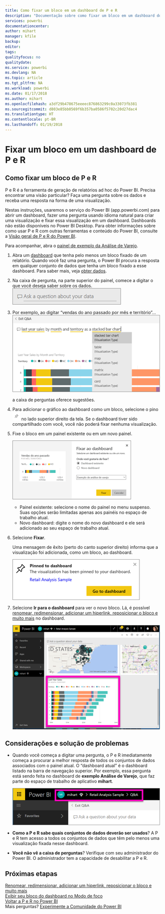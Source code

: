 ```yaml
---
title: Como fixar um bloco em um dashboard de P e R
description: "Documentação sobre como fixar um bloco em um dashboard do Power BI por meio da caixa de P e R"
services: powerbi
documentationcenter: 
author: mihart
manager: kfile
backup: 
editor: 
tags: 
qualityfocus: no
qualitydate: 
ms.service: powerbi
ms.devlang: NA
ms.topic: article
ms.tgt_pltfrm: NA
ms.workload: powerbi
ms.date: 01/17/2018
ms.author: mihart
ms.openlocfilehash: a3df29b478675eeeec876863299c0a33073fb381
ms.sourcegitcommit: d803e85bb0569f6b357ba0586f5702c20d27dac4
ms.translationtype: HT
ms.contentlocale: pt-BR
ms.lasthandoff: 01/19/2018
---
```

# <a name="pin-a-tile-to-a-dashboard-from-qa"></a>Fixar um bloco em um dashboard de P e R
## <a name="how-to-pin-a-tile-from-qa"></a>Como fixar um bloco de P e R
P e R é a ferramenta de geração de relatórios ad hoc do Power BI. Precisa encontrar uma visão particular? Faça uma pergunta sobre os dados e receba uma resposta na forma de uma visualização.

Nestas instruções, usaremos o serviço do Power BI (app.powerbi.com) para abrir um dashboard, fazer uma pergunta usando idioma natural para criar uma visualização e fixar essa visualização em um dashboard. Dashboards não estão disponíveis no Power BI Desktop. Para obter informações sobre como usar P e R com outras ferramentas e conteúdo do Power BI, consulte a [Visão geral de P e R do Power BI](power-bi-q-and-a.md). 

Para acompanhar, abra o [painel de exemplo da Análise de Varejo](sample-retail-analysis.md).


1. Abra um [dashboard](service-dashboards.md) que tenha pelo menos um bloco fixado de um relatório. Quando você faz uma pergunta, o Power BI procura a resposta em qualquer conjunto de dados que tenha um bloco fixado a esse dashboard.  Para saber mais, veja [obter dados](service-get-data.md).
2. Na caixa de pergunta, na parte superior do painel, comece a digitar o que você deseja saber sobre os dados.  
   ![](media/service-dashboard-pin-tile-from-q-and-a/power-bi-question-box.png)
3. Por exemplo, ao digitar “vendas do ano passado por mês e território”...  
   ![](media/service-dashboard-pin-tile-from-q-and-a/power-bi-type-q-and-a.png)

   a caixa de perguntas oferece sugestões.
4. Para adicionar o gráfico ao dashboard como um bloco, selecione o pino ![](media/service-dashboard-pin-tile-from-q-and-a/pbi_pintile.png) no lado superior direito da tela. Se o dashboard tiver sido compartilhado com você, você não poderá fixar nenhuma visualização.

5. Fixe o bloco em um painel existente ou em um novo painel.

   ![](media/service-dashboard-pin-tile-from-q-and-a/power-bi-pin-to-dashboard.png)

   * Painel existente: selecione o nome do painel no menu suspenso. Suas opções serão limitadas apenas aos painéis no espaço de trabalho atual.
   * Novo dashboard: digite o nome do novo dashboard e ele será adicionado ao seu espaço de trabalho atual.

6. Selecione **Fixar**.

   Uma mensagem de êxito (perto do canto superior direito) informa que a visualização foi adicionada, como um bloco, ao dashboard.  

   ![](media/service-dashboard-pin-tile-from-q-and-a/power-bi-pin.png)
7. Selecione **Ir para o dashboard** para ver o novo bloco. Lá, é possível [renomear, redimensionar, adicionar um hiperlink, reposicionar o bloco e muito mais](service-dashboard-edit-tile.md) no dashboard.

   ![](media/service-dashboard-pin-tile-from-q-and-a/power-bi-pinned.png)

## <a name="considerations-and-troubleshooting"></a>Considerações e solução de problemas
* Quando você começa a digitar uma pergunta, o P e R imediatamente começa a procurar a melhor resposta de todos os conjuntos de dados associados com o painel atual.  O “dashboard atual” é o dashboard listado na barra de navegação superior. Por exemplo, essa pergunta está sendo feita no dashboard de **exemplo Análise de Varejo**, que faz parte do espaço de trabalho de aplicativo **mihart**.

  ![](media/service-dashboard-pin-tile-from-q-and-a/power-bi-navbar.png)
* **Como a P e R sabe quais conjuntos de dados deverão ser usados**?  A P e R tem acesso a todos os conjuntos de dados que têm pelo menos uma visualização fixada nesse dashboard.

* **Você não vê a caixa de perguntas**? Verifique com seu administrador do Power BI. O administrador tem a capacidade de desabilitar a P e R.


## <a name="next-steps"></a>Próximas etapas
[Renomear, redimensionar, adicionar um hiperlink, reposicionar o bloco e muito mais](service-dashboard-edit-tile.md)    
[Exibir seu bloco do dashboard no Modo de foco](service-focus-mode.md)     
[Voltar a P e R no Power BI](power-bi-q-and-a.md)  
Mais perguntas? [Experimente a Comunidade do Power BI](http://community.powerbi.com/)
